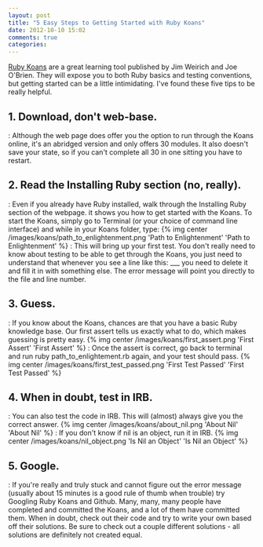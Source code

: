 ```yaml
---
layout: post
title: "5 Easy Steps to Getting Started with Ruby Koans"
date: 2012-10-10 15:02
comments: true
categories: 
---
```

[Ruby Koans](http://rubykoans.com/) are a great learning tool published by Jim Weirich and Joe O'Brien.  They will expose you to both Ruby basics and testing conventions, but getting started can be a little intimidating. I've found these five tips to be really helpful. 

## 1. Download, don't web-base.
: Although the web page does offer you the option to run through the Koans online, it's an abridged version and only offers 30 modules. It also doesn't save your state, so if you can't complete all 30 in one sitting you have to restart. 

## 2. Read the Installing Ruby section (no, really).
: Even if you already have Ruby installed, walk through the Installing Ruby section of the webpage. it shows you how to get started with the Koans. To start the Koans, simply go to Terminal (or your choice of command line interface) and while in your Koans folder, type:
{% img center /images/koans/path_to_enlightenment.png 'Path to Enlightenment' 'Path to Enlightenment' %}
: This will bring up your first test. You don't really need to know about testing to be able to get through the Koans, you just need to understand that whenever you see a line like this: ___ you need to delete it and fill it in with something else. The error message will point you directly to the file and line number.



## 3. Guess.
: If you know about the Koans, chances are that you have a basic Ruby knowledge base. Our first assert tells us exactly what to do, which makes guessing is pretty easy.
{% img center /images/koans/first_assert.png 'First Assert' 'First Assert' %}
: Once the assert is correct, go back to terminal and run ruby path_to_enlightement.rb again, and your test should pass. 
{% img center /images/koans/first_test_passed.png 'First Test Passed' 'First Test Passed' %}

## 4. When in doubt, test in IRB. 
: You can also test the code in IRB.  This will (almost) always give you the correct answer. 
{% img center /images/koans/about_nil.png 'About Nil' 'About Nil' %}
: If you don't know if nil is an object, run it in IRB.
{% img center /images/koans/nil_object.png 'Is Nil an Object' 'Is Nil an Object' %}

## 5. Google.
: If you're really and truly stuck and cannot figure out the error message (usually about 15 minutes is a good rule of thumb when trouble) try Googling Ruby Koans and Github.  Many, many, many people have completed and committed the Koans, and a lot of them have committed them. When in doubt, check out their code and try to write your own based off their solutions. Be sure to check out a couple different solutions - all solutions are definitely not created equal.
